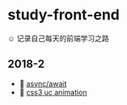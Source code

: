 # study-front-end

☺️ 记录自己每天的前端学习之路

## 2018-2
* 🤛 [async/await](js/async-await/async-await.js)
* 👏 [css3 uc animation](html/animation.html)